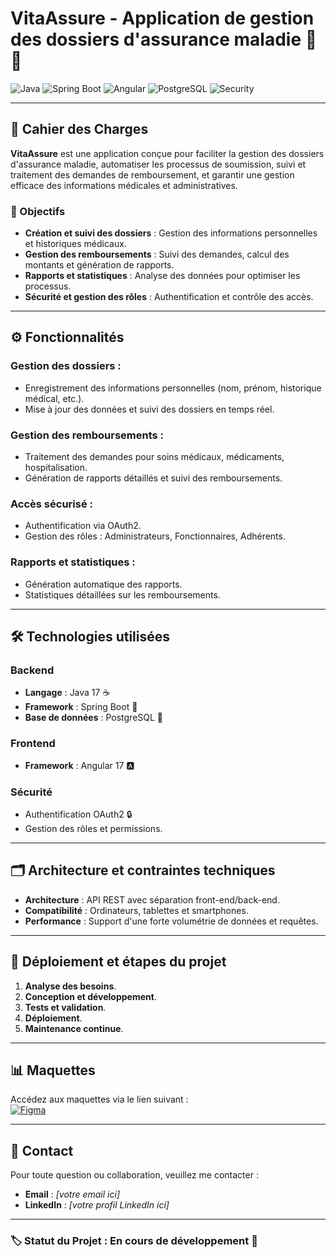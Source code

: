 # VitaAssure - Application de gestion des dossiers d'assurance maladie 🏥📄

![Java](https://img.shields.io/badge/Java-17-orange?logo=java&logoColor=white)
![Spring Boot](https://img.shields.io/badge/Spring_Boot-2.7.0-brightgreen?logo=springboot&logoColor=white)
![Angular](https://img.shields.io/badge/Angular-17-red?logo=angular&logoColor=white)
![PostgreSQL](https://img.shields.io/badge/Database-PostgreSQL-blue?logo=postgresql&logoColor=white)
![Security](https://img.shields.io/badge/Security-OAuth2-yellow?logo=lock&logoColor=white)

---

## 📝 Cahier des Charges

**VitaAssure** est une application conçue pour faciliter la gestion des dossiers d'assurance maladie, automatiser les processus de soumission, suivi et traitement des demandes de remboursement, et garantir une gestion efficace des informations médicales et administratives.

### 🎯 Objectifs
- **Création et suivi des dossiers** : Gestion des informations personnelles et historiques médicaux.
- **Gestion des remboursements** : Suivi des demandes, calcul des montants et génération de rapports.
- **Rapports et statistiques** : Analyse des données pour optimiser les processus.
- **Sécurité et gestion des rôles** : Authentification et contrôle des accès.

---

## ⚙️ Fonctionnalités

### Gestion des dossiers :
- Enregistrement des informations personnelles (nom, prénom, historique médical, etc.).
- Mise à jour des données et suivi des dossiers en temps réel.

### Gestion des remboursements :
- Traitement des demandes pour soins médicaux, médicaments, hospitalisation.
- Génération de rapports détaillés et suivi des remboursements.

### Accès sécurisé :
- Authentification via OAuth2.
- Gestion des rôles : Administrateurs, Fonctionnaires, Adhérents.

### Rapports et statistiques :
- Génération automatique des rapports.
- Statistiques détaillées sur les remboursements.

---

## 🛠️ Technologies utilisées

### Backend
- **Langage** : Java 17 ☕
- **Framework** : Spring Boot 🌱
- **Base de données** : PostgreSQL 🐘

### Frontend
- **Framework** : Angular 17 🅰️

### Sécurité
- Authentification OAuth2 🔒
- Gestion des rôles et permissions.

---

## 🗂️ Architecture et contraintes techniques

- **Architecture** : API REST avec séparation front-end/back-end.
- **Compatibilité** : Ordinateurs, tablettes et smartphones.
- **Performance** : Support d'une forte volumétrie de données et requêtes.

---

## 🚀 Déploiement et étapes du projet

1. **Analyse des besoins**.
2. **Conception et développement**.
3. **Tests et validation**.
4. **Déploiement**.
5. **Maintenance continue**.

---

## 📊 Maquettes

Accédez aux maquettes via le lien suivant :  
[![Figma](https://img.shields.io/badge/Design-Figma-blue?logo=figma&logoColor=white)](https://www.figma.com/design/Z8yN2tevYRJnJmXuj1ZhaA/PROJET-FIL-ROUGE?node-id=0-1&m=dev&t=Us5jfQ4SR6ksbXCT-1)

---

## 📧 Contact

Pour toute question ou collaboration, veuillez me contacter :

- **Email** : _[votre email ici]_  
- **LinkedIn** : _[votre profil LinkedIn ici]_

---

### 🏷️ Statut du Projet : **En cours de développement** 🚧
